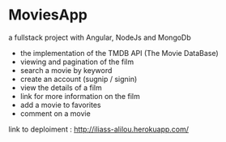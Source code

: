 # MoviesApp

a fullstack project with Angular, NodeJs and MongoDb

- the implementation of the TMDB API (The Movie DataBase)
- viewing and pagination of the film 
- search a movie by keyword
- create an account (sugnip / signin)
- view the details of a film
- link for more information on the film
- add a movie to favorites
- comment on a movie




link to deploiment :  http://iliass-alilou.herokuapp.com/
